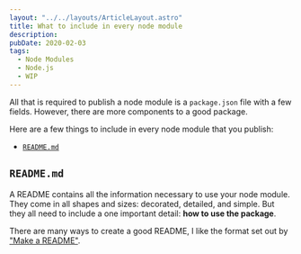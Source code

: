 ```yaml
---
layout: "../../layouts/ArticleLayout.astro"
title: What to include in every node module
description:
pubDate: 2020-02-03
tags:
  - Node Modules
  - Node.js
  - WIP
---
```


All that is required to publish a node module is a `package.json` file with a few fields. However, there are more components to a good package.

Here are a few things to include in every node module that you publish:

- [`README.md`](#readmemd)

## `README.md`

A README contains all the information necessary to use your node module. They come in all shapes and sizes: decorated, detailed, and simple. But they all need to include a one important detail: **how to use the package**.

There are many ways to create a good README, I like the format set out by ["Make a README"](https://www.makeareadme.com/).
